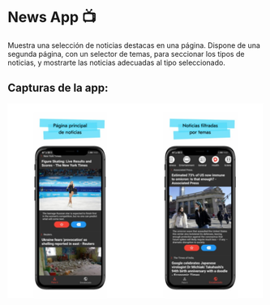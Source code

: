 # News App 📺

Muestra una selección de noticias destacas en una página. Dispone de una segunda página, con un selector de temas, para seccionar los tipos de noticias, y mostrarte las noticias adecuadas al tipo seleccionado. 

## Capturas de la app:

![Image text](https://github.com/Daniwalls97/News-app/blob/main/assets/img/Screenshot1.jpg)

